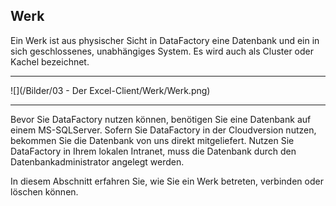 ## Werk

Ein Werk ist aus physischer Sicht in DataFactory eine Datenbank und ein in sich geschlossenes, unabhängiges System. Es wird auch als Cluster oder Kachel bezeichnet.

---

![](/Bilder/03 - Der Excel-Client/Werk/Werk.png)

---

Bevor Sie DataFactory nutzen können, benötigen Sie eine Datenbank auf einem MS-SQLServer. Sofern Sie DataFactory in der Cloudversion nutzen, bekommen Sie die Datenbank von uns direkt mitgeliefert. Nutzen Sie DataFactory in Ihrem lokalen Intranet, muss die Datenbank durch den Datenbankadministrator angelegt werden.

In diesem Abschnitt erfahren Sie, wie Sie ein Werk betreten, verbinden oder löschen können.

